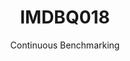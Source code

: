 ---
layout: docu
title: IMDBQ018
subtitle: Continuous Benchmarking
selected: IMDB
expanded: Benchmarking
benchmark: /individual_results/IMDBQ018.html
---
